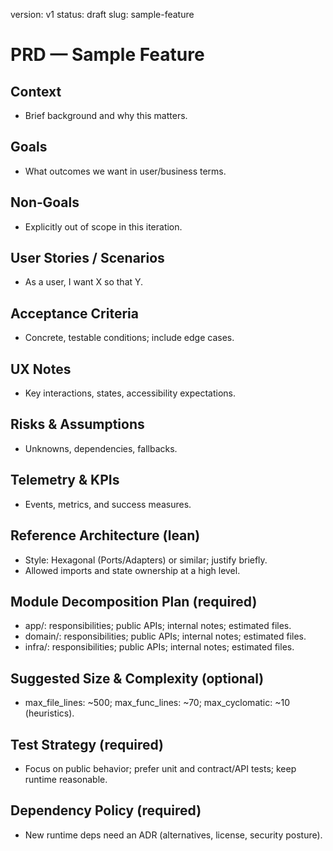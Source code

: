 version: v1
status: draft
slug: sample-feature

# PRD — Sample Feature

## Context
- Brief background and why this matters.

## Goals
- What outcomes we want in user/business terms.

## Non‑Goals
- Explicitly out of scope in this iteration.

## User Stories / Scenarios
- As a user, I want X so that Y.

## Acceptance Criteria
- Concrete, testable conditions; include edge cases.

## UX Notes
- Key interactions, states, accessibility expectations.

## Risks & Assumptions
- Unknowns, dependencies, fallbacks.

## Telemetry & KPIs
- Events, metrics, and success measures.

## Reference Architecture (lean)
- Style: Hexagonal (Ports/Adapters) or similar; justify briefly.
- Allowed imports and state ownership at a high level.

## Module Decomposition Plan (required)
- app/: responsibilities; public APIs; internal notes; estimated files.
- domain/: responsibilities; public APIs; internal notes; estimated files.
- infra/: responsibilities; public APIs; internal notes; estimated files.

## Suggested Size & Complexity (optional)
- max_file_lines: ~500; max_func_lines: ~70; max_cyclomatic: ~10 (heuristics).

## Test Strategy (required)
- Focus on public behavior; prefer unit and contract/API tests; keep runtime reasonable.

## Dependency Policy (required)
- New runtime deps need an ADR (alternatives, license, security posture).

